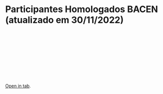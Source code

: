 # Participantes Homologados BACEN (atualizado em 30/11/2022)

<object data="/plantao/arquivos/participantes-homologados.pdf" type="application/pdf" width="100%" height="500vh">
    <embed src="/plantao/arquivos/participantes-homologados.pdf">
        <p><a href="/plantao/arquivos/participantes-homologados.pdf">Open in tab</a>.</p>
    </embed>
</object>